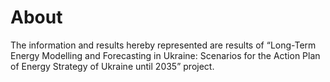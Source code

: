 # About
The information and results hereby represented are results of “Long-Term Energy Modelling and Forecasting in Ukraine: Scenarios for the Action Plan of Energy Strategy of Ukraine until 2035” project.